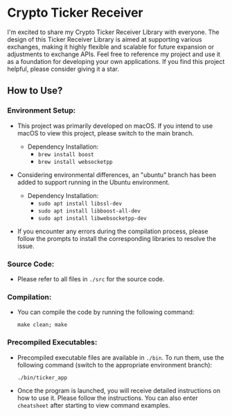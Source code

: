 # Crypto Ticker Receiver

I'm excited to share my Crypto Ticker Receiver Library with everyone. The design of this Ticker Receiver Library is aimed at supporting various exchanges, making it highly flexible and scalable for future expansion or adjustments to exchange APIs. Feel free to reference my project and use it as a foundation for developing your own applications. If you find this project helpful, please consider giving it a star.

## How to Use?

### Environment Setup:

- This project was primarily developed on macOS. If you intend to use macOS to view this project, please switch to the main branch.
    - Dependency Installation:
        - `brew install boost`
        - `brew install websocketpp`

- Considering environmental differences, an "ubuntu" branch has been added to support running in the Ubuntu environment.
    - Dependency Installation:
        - `sudo apt install libssl-dev`
        - `sudo apt install libboost-all-dev`
        - `sudo apt install libwebsocketpp-dev`

- If you encounter any errors during the compilation process, please follow the prompts to install the corresponding libraries to resolve the issue.

### Source Code:

- Please refer to all files in `./src` for the source code.

### Compilation:

- You can compile the code by running the following command:
    ```
    make clean; make
    ```

### Precompiled Executables:

- Precompiled executable files are available in `./bin`. To run them, use the following command (switch to the appropriate environment branch):
    ```
    ./bin/ticker_app
    ```

- Once the program is launched, you will receive detailed instructions on how to use it. Please follow the instructions. You can also enter `cheatsheet` after starting to view command examples.
